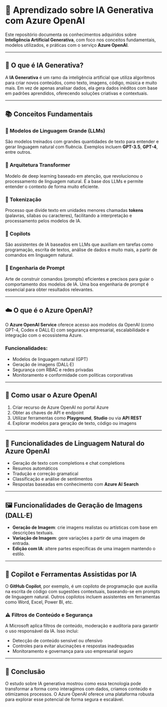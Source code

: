# 📘 Aprendizado sobre IA Generativa com Azure OpenAI

Este repositório documenta os conhecimentos adquiridos sobre **Inteligência Artificial Generativa**, com foco nos conceitos fundamentais, modelos utilizados, e práticas com o serviço **Azure OpenAI**.

---

## 🧠 O que é IA Generativa?

A **IA Generativa** é um ramo da inteligência artificial que utiliza algoritmos para criar novos conteúdos, como texto, imagens, código, música e muito mais. Em vez de apenas analisar dados, ela gera dados inéditos com base em padrões aprendidos, oferecendo soluções criativas e contextuais.

---

## 📚 Conceitos Fundamentais

### 🔹 Modelos de Linguagem Grande (LLMs)
São modelos treinados com grandes quantidades de texto para entender e gerar linguagem natural com fluência. Exemplos incluem **GPT-3.5**, **GPT-4**, entre outros.

### 🔹 Arquitetura Transformer
Modelo de deep learning baseado em atenção, que revolucionou o processamento de linguagem natural. É a base dos LLMs e permite entender o contexto de forma muito eficiente.

### 🔹 Tokenização
Processo que divide texto em unidades menores chamadas **tokens** (palavras, sílabas ou caracteres), facilitando a interpretação e processamento pelos modelos de IA.

### 🔹 Copilots
São assistentes de IA baseados em LLMs que auxiliam em tarefas como programação, escrita de textos, análise de dados e muito mais, a partir de comandos em linguagem natural.

### 🔹 Engenharia de Prompt
Arte de construir comandos (prompts) eficientes e precisos para guiar o comportamento dos modelos de IA. Uma boa engenharia de prompt é essencial para obter resultados relevantes.

---

## ☁️ O que é o Azure OpenAI?

O **Azure OpenAI Service** oferece acesso aos modelos da OpenAI (como GPT-4, Codex e DALL·E) com segurança empresarial, escalabilidade e integração com o ecossistema Azure.

### Funcionalidades:
- Modelos de linguagem natural (GPT)
- Geração de imagens (DALL·E)
- Segurança com RBAC e redes privadas
- Monitoramento e conformidade com políticas corporativas

---

## 🚀 Como usar o Azure OpenAI

1. Criar recurso de Azure OpenAI no portal Azure
2. Obter as chaves de API e endpoint
3. Utilizar ferramentas como **Playground**, **Studio** ou via **API REST**
4. Explorar modelos para geração de texto, código ou imagens

---

## 🧾 Funcionalidades de Linguagem Natural do Azure OpenAI

- Geração de texto com completions e chat completions
- Resumos automáticos
- Tradução e correção gramatical
- Classificação e análise de sentimentos
- Respostas baseadas em conhecimento com **Azure AI Search**

---

## 🖼️ Funcionalidades de Geração de Imagens (DALL·E)

- **Geração de Imagem**: crie imagens realistas ou artísticas com base em descrições textuais.
- **Variação de Imagem**: gere variações a partir de uma imagem de entrada.
- **Edição com IA**: altere partes específicas de uma imagem mantendo o estilo.

---

## 🤖 Copilot e Ferramentas Assistidas por IA

O **GitHub Copilot**, por exemplo, é um copiloto de programação que auxilia na escrita de código com sugestões contextuais, baseando-se em prompts de linguagem natural. Outros copilotos incluem assistentes em ferramentas como Word, Excel, Power BI, etc.

### ⚠️ Filtros de Conteúdo e Segurança
A Microsoft aplica filtros de conteúdo, moderação e auditoria para garantir o uso responsável da IA. Isso inclui:
- Detecção de conteúdo sensível ou ofensivo
- Controles para evitar alucinações e respostas inadequadas
- Monitoramento e governança para uso empresarial seguro

---

## 📌 Conclusão

O estudo sobre IA generativa mostrou como essa tecnologia pode transformar a forma como interagimos com dados, criamos conteúdo e otimizamos processos. O Azure OpenAI oferece uma plataforma robusta para explorar esse potencial de forma segura e escalável.


